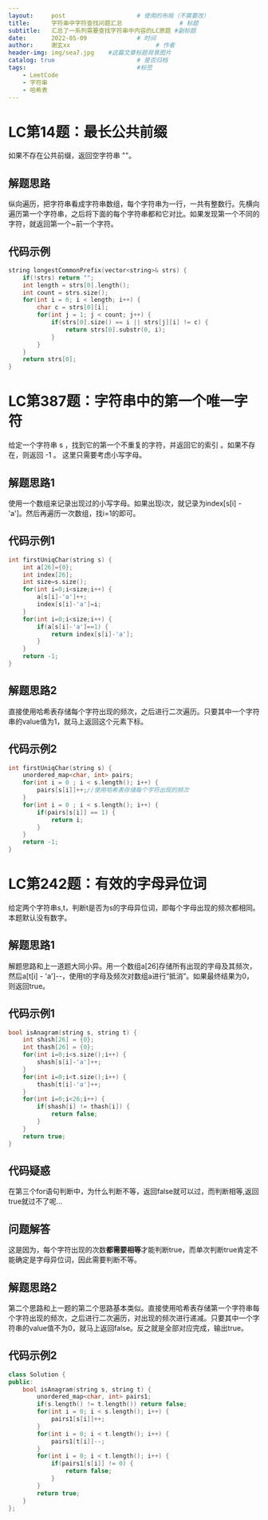 ```yaml
---
layout:     post   				    # 使用的布局（不需要改）
title:      字符串中字符查找问题汇总				# 标题 
subtitle:   汇总了一系列需要查找字符串中内容的LC原题 #副标题
date:       2022-05-09 				# 时间
author:     谢玄xx 						# 作者
header-img: img/sea7.jpg 	#这篇文章标题背景图片
catalog: true 						# 是否归档
tags:								#标签
    - LeetCode
    - 字符串
    - 哈希表
---
```


# LC第14题：最长公共前缀

如果不存在公共前缀，返回空字符串 ""。

## 解题思路

纵向遍历，把字符串看成字符串数组，每个字符串为一行，一共有整数行。先横向遍历第一个字符串，之后将下面的每个字符串都和它对比。如果发现第一个不同的字符，就返回第一个~前一个字符。

## 代码示例

```CPP
string longestCommonPrefix(vector<string>& strs) {
    if(!strs) return "";
    int length = strs[0].length();
    int count = strs.size();
    for(int i = 0; i < length; i++) {
        char c = strs[0][i];
        for(int j = 1; j < count; j++) {
            if(strs[0].size() == i || strs[j][i] != c) {
                return strs[0].substr(0, i);
            }
        }
    }
    return strs[0];
}
```
# LC第387题：字符串中的第一个唯一字符

给定一个字符串 s ，找到它的第一个不重复的字符，并返回它的索引 。如果不存在，则返回 -1 。
这里只需要考虑小写字母。


## 解题思路1

使用一个数组来记录出现过的小写字母。如果出现i次，就记录为index[s[i] - 'a']。然后再遍历一次数组，找i=1的即可。


## 代码示例1
```CPP
int firstUniqChar(string s) {
    int a[26]={0};
    int index[26];
    int size=s.size();
    for(int i=0;i<size;i++) {
        a[s[i]-'a']++;
        index[s[i]-'a']=i;
    }
    for(int i=0;i<size;i++) {
        if(a[s[i]-'a']==1) {
            return index[s[i]-'a'];
        }
    }
    return -1;
}    
```
## 解题思路2

直接使用哈希表存储每个字符出现的频次，之后进行二次遍历。只要其中一个字符串的value值为1，就马上返回这个元素下标。

## 代码示例2

```CPP
int firstUniqChar(string s) {
    unordered_map<char, int> pairs;
    for(int i = 0 ; i < s.length(); i++) {
        pairs[s[i]]++;//使用哈希表存储每个字符出现的频次
    }
    for(int i = 0 ; i < s.length(); i++) {
        if(pairs[s[i]] == 1) {
            return i;
        }
    }
    return -1;
}
```
# LC第242题：有效的字母异位词

给定两个字符串s,t，判断t是否为s的字母异位词，即每个字母出现的频次都相同。本题默认没有数字。


## 解题思路1

解题思路和上一道题大同小异。用一个数组a[26]存储所有出现的字母及其频次，然后a[t[i] - 'a']--，使用t的字母及频次对数组a进行“抵消”。如果最终结果为0，则返回true。


## 代码示例1
```CPP
bool isAnagram(string s, string t) {
    int shash[26] = {0};
    int thash[26] = {0};
    for(int i=0;i<s.size();i++) {
        shash[s[i]-'a']++;
    }
    for(int i=0;i<t.size();i++) {
        thash[t[i]-'a']++;
    }
    for(int i=0;i<26;i++) {
        if(shash[i] != thash[i]) {
            return false;
        }
    }
    return true;
}
```

## 代码疑惑

在第三个for语句判断中，为什么判断不等，返回false就可以过，而判断相等,返回true就过不了呢...

## 问题解答

这是因为，每个字符出现的次数**都需要相等**才能判断true，而单次判断true肯定不能确定是字母异位词，因此需要判断不等。


## 解题思路2

第二个思路和上一题的第二个思路基本类似。直接使用哈希表存储第一个字符串每个字符出现的频次，之后进行二次遍历，对出现的频次进行递减。只要其中一个字符串的value值不为0，就马上返回false。反之就是全部对应完成，输出true。

## 代码示例2

```CPP
class Solution {
public:
    bool isAnagram(string s, string t) {
        unordered_map<char, int> pairs1;
        if(s.length() != t.length()) return false;
        for(int i = 0; i < s.length(); i++) {
            pairs1[s[i]]++;
        }
        for(int i = 0; i < t.length(); i++) {
            pairs1[t[i]]--;
        }
        for(int i = 0; i < t.length(); i++) {
            if(pairs1[s[i]] != 0) {
                return false;
            }
        }        
        return true;
    }
};
```
